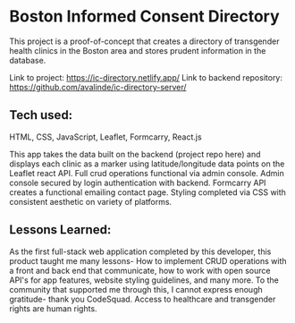 # Boston Informed Consent Directory

This project is a proof-of-concept that creates a directory of transgender health clinics in the Boston area and stores prudent information in the database. 

Link to project: https://ic-directory.netlify.app/
Link to backend repository: https://github.com/avalinde/ic-directory-server/

## Tech used: 

HTML, CSS, JavaScript, Leaflet, Formcarry, React.js

This app takes the data built on the backend (project repo here) and displays each clinic as a marker using latitude/longitude data points on the Leaflet react API. Full crud operations functional via admin console. Admin console secured by login authentication with backend. Formcarry API creates a functional emailing contact page. Styling completed via CSS with consistent aesthetic on variety of platforms. 


## Lessons Learned:

As the first full-stack web application completed by this developer, this product taught me many lessons- How to implement CRUD operations with a front and back end that communicate, how to work with open source API's for app features, website styling guidelines, and many more. To the community that supported me through this, I cannot express enough gratitude- thank you CodeSquad. Access to healthcare and transgender rights are human rights. 

